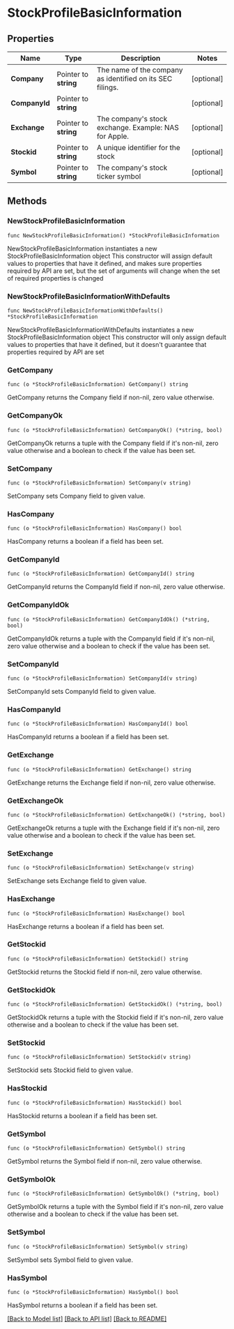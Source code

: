 # StockProfileBasicInformation

## Properties

Name | Type | Description | Notes
------------ | ------------- | ------------- | -------------
**Company** | Pointer to **string** | The name of the company as identified on its SEC filings. | [optional] 
**CompanyId** | Pointer to **string** |  | [optional] 
**Exchange** | Pointer to **string** | The company&#39;s stock exchange. Example: NAS for Apple. | [optional] 
**Stockid** | Pointer to **string** | A unique identifier for the stock | [optional] 
**Symbol** | Pointer to **string** | The company&#39;s stock ticker symbol | [optional] 

## Methods

### NewStockProfileBasicInformation

`func NewStockProfileBasicInformation() *StockProfileBasicInformation`

NewStockProfileBasicInformation instantiates a new StockProfileBasicInformation object
This constructor will assign default values to properties that have it defined,
and makes sure properties required by API are set, but the set of arguments
will change when the set of required properties is changed

### NewStockProfileBasicInformationWithDefaults

`func NewStockProfileBasicInformationWithDefaults() *StockProfileBasicInformation`

NewStockProfileBasicInformationWithDefaults instantiates a new StockProfileBasicInformation object
This constructor will only assign default values to properties that have it defined,
but it doesn't guarantee that properties required by API are set

### GetCompany

`func (o *StockProfileBasicInformation) GetCompany() string`

GetCompany returns the Company field if non-nil, zero value otherwise.

### GetCompanyOk

`func (o *StockProfileBasicInformation) GetCompanyOk() (*string, bool)`

GetCompanyOk returns a tuple with the Company field if it's non-nil, zero value otherwise
and a boolean to check if the value has been set.

### SetCompany

`func (o *StockProfileBasicInformation) SetCompany(v string)`

SetCompany sets Company field to given value.

### HasCompany

`func (o *StockProfileBasicInformation) HasCompany() bool`

HasCompany returns a boolean if a field has been set.

### GetCompanyId

`func (o *StockProfileBasicInformation) GetCompanyId() string`

GetCompanyId returns the CompanyId field if non-nil, zero value otherwise.

### GetCompanyIdOk

`func (o *StockProfileBasicInformation) GetCompanyIdOk() (*string, bool)`

GetCompanyIdOk returns a tuple with the CompanyId field if it's non-nil, zero value otherwise
and a boolean to check if the value has been set.

### SetCompanyId

`func (o *StockProfileBasicInformation) SetCompanyId(v string)`

SetCompanyId sets CompanyId field to given value.

### HasCompanyId

`func (o *StockProfileBasicInformation) HasCompanyId() bool`

HasCompanyId returns a boolean if a field has been set.

### GetExchange

`func (o *StockProfileBasicInformation) GetExchange() string`

GetExchange returns the Exchange field if non-nil, zero value otherwise.

### GetExchangeOk

`func (o *StockProfileBasicInformation) GetExchangeOk() (*string, bool)`

GetExchangeOk returns a tuple with the Exchange field if it's non-nil, zero value otherwise
and a boolean to check if the value has been set.

### SetExchange

`func (o *StockProfileBasicInformation) SetExchange(v string)`

SetExchange sets Exchange field to given value.

### HasExchange

`func (o *StockProfileBasicInformation) HasExchange() bool`

HasExchange returns a boolean if a field has been set.

### GetStockid

`func (o *StockProfileBasicInformation) GetStockid() string`

GetStockid returns the Stockid field if non-nil, zero value otherwise.

### GetStockidOk

`func (o *StockProfileBasicInformation) GetStockidOk() (*string, bool)`

GetStockidOk returns a tuple with the Stockid field if it's non-nil, zero value otherwise
and a boolean to check if the value has been set.

### SetStockid

`func (o *StockProfileBasicInformation) SetStockid(v string)`

SetStockid sets Stockid field to given value.

### HasStockid

`func (o *StockProfileBasicInformation) HasStockid() bool`

HasStockid returns a boolean if a field has been set.

### GetSymbol

`func (o *StockProfileBasicInformation) GetSymbol() string`

GetSymbol returns the Symbol field if non-nil, zero value otherwise.

### GetSymbolOk

`func (o *StockProfileBasicInformation) GetSymbolOk() (*string, bool)`

GetSymbolOk returns a tuple with the Symbol field if it's non-nil, zero value otherwise
and a boolean to check if the value has been set.

### SetSymbol

`func (o *StockProfileBasicInformation) SetSymbol(v string)`

SetSymbol sets Symbol field to given value.

### HasSymbol

`func (o *StockProfileBasicInformation) HasSymbol() bool`

HasSymbol returns a boolean if a field has been set.


[[Back to Model list]](../README.md#documentation-for-models) [[Back to API list]](../README.md#documentation-for-api-endpoints) [[Back to README]](../README.md)


